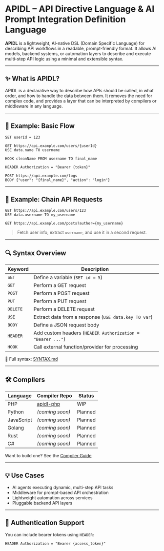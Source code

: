 # APIDL – API Directive Language & AI Prompt Integration Definition Language

**APIDL** is a lightweight, AI-native DSL (Domain Specific Language) for describing API workflows in a readable, prompt-friendly format. It allows AI models, backend systems, or automation layers to describe and execute multi-step API logic using a minimal and extensible syntax.

---

## ✨ What is APIDL?

APIDL is a declarative way to describe how APIs should be called, in what order, and how to handle the data between them. It removes the need for complex code, and provides a layer that can be interpreted by compilers or middleware in any language.

---

## 🧩 Example: Basic Flow

```apidl
SET userId = 123

GET https://api.example.com/users/{userId}
USE data.name TO username

HOOK cleanName FROM username TO final_name

HEADER Authorization = "Bearer {token}"

POST https://api.example.com/logs
BODY {"user": "{final_name}", "action": "login"}

````
---

## 🧪 Example: Chain API Requests

```apidl
GET https://api.example.com/users/123
USE data.username TO my_username

GET https://api.example.com/posts?author={my_username}
```
>Fetch user info, extract ```username```, and use it in a second request.

---

## 🔍 Syntax Overview

| **Keyword** | **Description** |
|-------------|-----------------|
| `SET`       | Define a variable (`SET id = 5`) |
| `GET`       | Perform a GET request |
| `POST`      | Perform a POST request |
| `PUT`       | Perform a PUT request |
| `DELETE`    | Perform a DELETE request |
| `USE`       | Extract data from a response (`USE data.key TO var`) |
| `BODY`      | Define a JSON request body |
| `HEADER`    | Add custom headers (`HEADER Authorization = "Bearer ..."`) |
| `HOOK`      | Call external function/provider for processing |

🔗 Full syntax: [SYNTAX.md](#)

---
## 🛠️ Compilers

| **Language**  | **Compiler Repo**         | **Status** |
|---------------|----------------------------|------------|
| PHP           | [apidl-php](#)             | WIP        |
| Python        | *(coming soon)*            | Planned    |
| JavaScript    | *(coming soon)*            | Planned    |
| Golang        | *(coming soon)*            | Planned    |
| Rust          | *(coming soon)*            | Planned    |
| C#            | *(coming soon)*            | Planned    |


Want to build one? See the [Compiler Guide](#)

---

## 💡 Use Cases

- AI agents executing dynamic, multi-step API tasks  
- Middleware for prompt-based API orchestration  
- Lightweight automation across services  
- Pluggable backend API layers  

---

## 🔐 Authentication Support

You can include bearer tokens using `HEADER`:

````apidl
HEADER Authorization = "Bearer {access_token}"
